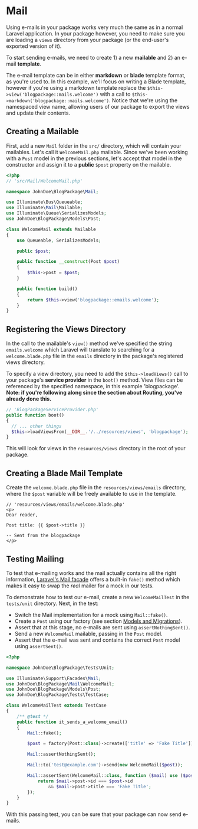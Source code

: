 # Mail

Using e-mails in your package works very much the same as in a normal Laravel application. In your package however, you need to make sure you are loading a `views` directory from your package (or the end-user's exported version of it).

To start sending e-mails, we need to create 1) a new **mailable** and 2) an e-mail **template**.

The e-mail template can be in either **markdown** or **blade** template format, as you're used to. In this example, we'll focus on writing a Blade template, however if you're using a markdown template replace the `$this->view('blogpackage::mails.welcome')` with a call to `$this->markdown('blogpackage::mails.welcome')`. Notice that we're using the namespaced view name, allowing users of our package to export the views and update their contents.

## Creating a Mailable

First, add a new `Mail` folder in the `src/` directory, which will contain your mailables. Let's call it `WelcomeMail.php` mailable. Since we've been working with a `Post` model in the previous sections, let's accept that model in the constructor and assign it to a **public** `$post` property on the mailable.

```php
<?php
// 'src/Mail/WelcomeMail.php'

namespace JohnDoe\BlogPackage\Mail;

use Illuminate\Bus\Queueable;
use Illuminate\Mail\Mailable;
use Illuminate\Queue\SerializesModels;
use JohnDoe\BlogPackage\Models\Post;

class WelcomeMail extends Mailable
{
    use Queueable, SerializesModels;

    public $post;

    public function __construct(Post $post)
    {
        $this->post = $post;
    }

    public function build()
    {
        return $this->view('blogpackage::emails.welcome');
    }
}
```

## Registering the Views Directory

In the call to the mailable's `view()` method we've specified the string `emails.welcome` which Laravel will translate to searching for a `welcome.blade.php` file in the `emails` directory in the package's registered views directory.

To specify a view directory, you need to add the `$this->loadViews()` call to your package's **service provider** in the `boot()` method. View files can be referenced by the specified namespace, in this example 'blogpackage'. **Note: if you're following along since the section about **Routing**, you've already done this.**

```php
// 'BlogPackageServiceProvider.php'
public function boot()
{﻿
  // ... other things
  ﻿$this->loadViewsFrom(__DIR__.'/../resources/views', 'blogpackage');
}
```

This will look for views in the `resources/views` directory in the root of your package.

## Creating a Blade Mail Template

Create the `welcome.blade.php` file in the `resources/views/emails` directory, where the `$post` variable will be freely available to use in the template.

```
// 'resources/views/emails/welcome.blade.php'
<p>
Dear reader,

Post title: {{ $post->title }}

-- Sent from the blogpackage
</p>
```

## Testing Mailing

To test that e-mailing works and the mail actually contains all the right information, [Laravel's Mail facade](https://laravel.com/docs/mocking#mail-fake) offers a built-in `fake()` method which makes it easy to swap the _real_ mailer for a mock in our tests.

To demonstrate how to test our e-mail, create a new `WelcomeMailTest` in the `tests/unit` directory. Next, in the test:

- Switch the Mail implementation for a mock using `Mail::fake()`.
- Create a `Post` using our factory (see section [Models and Migrations](#08-models-and-migrations)).
- Assert that at this stage, no e-mails are sent using `assertNothingSent()`.
- Send a new `WelcomeMail` mailable, passing in the `Post` model.
- Assert that the e-mail was sent and contains the correct `Post` model using `assertSent()`.

```php
<?php

namespace JohnDoe\BlogPackage\Tests\Unit;

use Illuminate\Support\Facades\Mail;
use JohnDoe\BlogPackage\Mail\WelcomeMail;
use JohnDoe\BlogPackage\Models\Post;
use JohnDoe\BlogPackage\Tests\TestCase;

class WelcomeMailTest extends TestCase
{
    /** @test */
    public function it_sends_a_welcome_email()
    {
        Mail::fake();

        $post = factory(Post::class)->create(['title' => 'Fake Title']);

        Mail::assertNothingSent();

        Mail::to('test@example.com')->send(new WelcomeMail($post));

        Mail::assertSent(WelcomeMail::class, function ($mail) use ($post) {
            return $mail->post->id === $post->id
                && $mail->post->title === 'Fake Title';
        });
    }
}
```

With this passing test, you can be sure that your package can now send e-mails.
